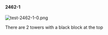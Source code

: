 #### 2462-1
![test-2462-1-0.png](https://github.com/lil-lab/nlvr/raw/master/nlvr/test/images/0/test-2462-1-0.png "test-2462-1-0.png")

There are 2 towers with a black block at the top